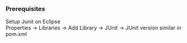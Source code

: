 ### Prerequisites
Setup Junit on Eclipse<br/>
Properties -> Libraries -> Add Library -> JUnit -> JUnit version similar in pom.xml